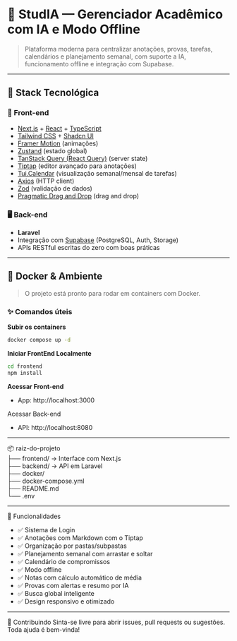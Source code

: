 # 🧠 StudIA — Gerenciador Acadêmico com IA e Modo Offline

> Plataforma moderna para centralizar anotações, provas, tarefas, calendários e planejamento semanal, com suporte a IA, funcionamento offline e integração com Supabase.

---

## 🚀 Stack Tecnológica

### 🎨 Front-end

- [Next.js](https://nextjs.org/) + [React](https://reactjs.org/) + [TypeScript](https://www.typescriptlang.org/)
- [Tailwind CSS](https://tailwindcss.com/) + [Shadcn UI](https://ui.shadcn.com/)
- [Framer Motion](https://www.framer.com/motion/) (animações)
- [Zustand](https://github.com/pmndrs/zustand) (estado global)
- [TanStack Query (React Query)](https://tanstack.com/query) (server state)
- [Tiptap](https://tiptap.dev/) (editor avançado para anotações)
- [Tui.Calendar](https://github.com/nhn/tui.calendar) (visualização semanal/mensal de tarefas)
- [Axios](https://axios-http.com/) (HTTP client)
- [Zod](https://zod.dev/) (validação de dados)
- [Pragmatic Drag and Drop](https://atlassian.design/components/pragmatic-drag-and-drop/about) (drag and drop)

### 🖥️ Back-end

- **Laravel**
- Integração com [Supabase](https://supabase.com/) (PostgreSQL, Auth, Storage)
- APIs RESTful escritas do zero com boas práticas

---

## 🐳 Docker & Ambiente

> O projeto está pronto para rodar em containers com Docker.

### ✨ Comandos úteis

**Subir os containers**
```bash
docker compose up -d
```

**Iniciar FrontEnd Localmente**
```bash
cd frontend
npm install
```

**Acessar Front-end**
- App: http://localhost:3000

Acessar Back-end
- API: http://localhost:8080

---

📦 raiz-do-projeto <br>
├── frontend/        → Interface com Next.js <br>
├── backend/         → API em Laravel <br>
├── docker/ <br>
├── docker-compose.yml <br>
├── README.md <br>
└── .env

---

🧠 Funcionalidades
- ✅ Sistema de Login
- ✅ Anotações com Markdown com o Tiptap
- ✅ Organização por pastas/subpastas
- ✅ Planejamento semanal com arrastar e soltar
- ✅ Calendário de compromissos
- ✅ Modo offline
- ✅ Notas com cálculo automático de média
- ✅ Provas com alertas e resumo por IA
- ✅ Busca global inteligente
- ✅ Design responsivo e otimizado

---

🤝 Contribuindo
Sinta-se livre para abrir issues, pull requests ou sugestões. Toda ajuda é bem-vinda!
